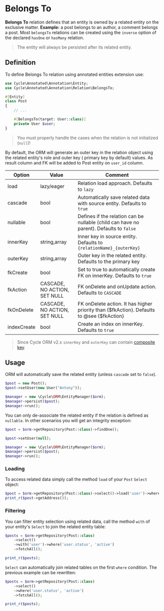 # Belongs To

**Belongs To** relation defines that an entity is owned by a related entity on the exclusive matter. **Example:** a post
belongs to an author, a comment belongs a post. Most `belongsTo` relations can be created using the `inverse` option of
the declared `hasOne` or `hasMany` relation.

> The entity will always be persisted after its related entity.

## Definition

To define Belongs To relation using annotated entities extension use:

```php
use Cycle\Annotated\Annotation\Entity;
use Cycle\Annotated\Annotation\Relation\BelongsTo;

#[Entity]
class Post
{
    // ...

    #[BelongsTo(target: User::class)]
    private User $user;
}
```

> You must properly handle the cases when the relation is not initialized (`null`)!

By default, the ORM will generate an outer key in the relation object using the related entity's role and outer key (
primary key by default) values. As result column and FK will be added to Post entity on `user_id` column. 

| Option      | Value                        | Comment                                                                                   |
|-------------|------------------------------|-------------------------------------------------------------------------------------------|
| load        | lazy/eager                   | Relation load approach. Defaults to `lazy`                                                |
| cascade     | bool                         | Automatically save related data with source entity. Defaults to `true`                    |
| nullable    | bool                         | Defines if the relation can be nullable (child can have no parent). Defaults to `false`   |
| innerKey    | string,array                 | Inner key in source entity. Defaults to `{relationName}_{outerKey}`                       |
| outerKey    | string,array                 | Outer key in the related entity. Defaults to the primary key                              |
| fkCreate    | bool                         | Set to true to automatically create FK on innerKey. Defaults to `true`                    |
| fkAction    | CASCADE, NO ACTION, SET NULL | FK onDelete and onUpdate action. Defaults to `CASCADE`                                    |
| fkOnDelete  | CASCADE, NO ACTION, SET NULL | FK onDelete action. It has higher priority than {$fkAction}. Defaults to @see {$fkAction} |
| indexCreate | bool                         | Create an index on innerKey. Defaults to `true`                                           |

> Since Cycle ORM v2.x `innerKey` and `outerKey` can contain [composite key](/docs/en/advanced/composite-pk.md).

## Usage

ORM will automatically save the related entity (unless `cascade` set to `false`).

```php
$post = new Post();
$post->setUser(new User("Antony"));

$manager = new \Cycle\ORM\EntityManager($orm);
$manager->persist($post);
$manager->run();
```

You can only de-associate the related entity if the relation is defined as `nullable`. In other scenarios you will get
an integrity exception:

```php
$post = $orm->getRepository(Post::class)->findOne();

$post->setUser(null);

$manager = new \Cycle\ORM\EntityManager($orm);
$manager->persist($post);
$manager->run();
```

### Loading

To access related data simply call the method `load` of your `Post` `Select` object:

```php
$post = $orm->getRepository(Post::class)->select()->load('user')->wherePK(1)->fetchOne();
print_r($post->getAddress());
```

### Filtering

You can filter entity selection using related data, call the method `with` of your entity's `Select` to join the related
entity table:

```php
$posts = $orm->getRepository(Post::class)
    ->select()
    ->with('user')->where('user.status', 'active')
    ->fetchAll();

print_r($posts);
```

`Select` can automatically join related tables on the first `where` condition. The previous example can be rewritten:

```php
$posts = $orm->getRepository(Post::class)
    ->select()
    ->where('user.status', 'active')
    ->fetchAll();

print_r($posts);
```
